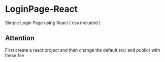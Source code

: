 # LoginPage-React
Simple Login Page using React ( css included )

## Attention
First create a react project and then change the default src/ and public/ with these file
